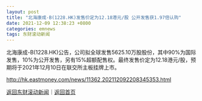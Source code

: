 ```yaml
---
layout: post
title: "北海康成-B(1228.HK)发售价定为12.18港元/股 公开发售获1.97倍认购"
date: 2021-12-09 12:38:23 +0800
categories: emnews
tags: 东财滚动新闻
---
```


北海康成-B(1228.HK)公告，公司拟全球发售5625.10万股股份，其中90%为国际发售，10%为公开发售，另有15%超额配售权。最终发售价定为12.18港元/股，预期将于2021年12月10日在联交所主板挂牌上市。

<http://hk.eastmoney.com/news/11362,202112092208345353.html>

[返回东财滚动新闻](//finews.withounder.com/emnews/)｜[返回首页](//finews.withounder.com/)